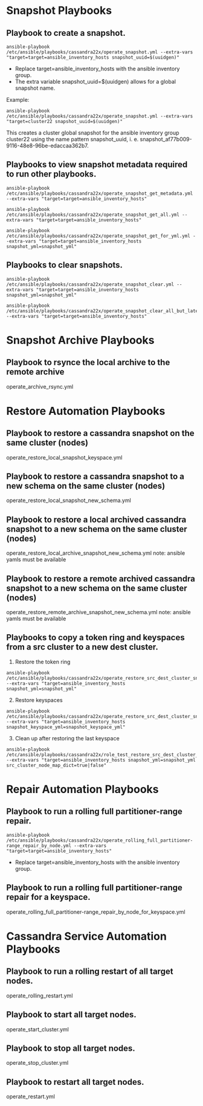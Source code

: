 # Snapshot Playbooks
## Playbook to create a snapshot.

```
ansible-playbook /etc/ansible/playbooks/cassandra22x/operate_snapshot.yml --extra-vars "target=target=ansible_inventory_hosts snapshot_uuid=$(uuidgen)"
```

* Replace target=ansible_inventory_hosts with the ansible inventory group.
* The extra variable snapshot_uuid=$(uuidgen) allows for a global snapshot name.

Example: 
```
ansible-playbook /etc/ansible/playbooks/cassandra22x/operate_snapshot.yml --extra-vars "target=cluster22 snapshot_uuid=$(uuidgen)"
```

This creates a cluster global snapshot for the ansible inventory group cluster22 using the name pattern snapshot_uuid, i. e. snapshot_af77b009-9116-48e8-96be-edaccaa362b7.

## Playbooks to view snapshot metadata required to run other playbooks.
```
ansible-playbook /etc/ansible/playbooks/cassandra22x/operate_snapshot_get_metadata.yml --extra-vars "target=target=ansible_inventory_hosts"
```
```
ansible-playbook /etc/ansible/playbooks/cassandra22x/operate_snapshot_get_all.yml --extra-vars "target=target=ansible_inventory_hosts"
```
```
ansible-playbook /etc/ansible/playbooks/cassandra22x/operate_snapshot_get_for_yml.yml --extra-vars "target=target=ansible_inventory_hosts snapshot_yml=snapshot_yml"
```

## Playbooks to clear snapshots.
```
ansible-playbook /etc/ansible/playbooks/cassandra22x/operate_snapshot_clear.yml --extra-vars "target=target=ansible_inventory_hosts snapshot_yml=snapshot_yml"
```
```
ansible-playbook /etc/ansible/playbooks/cassandra22x/operate_snapshot_clear_all_but_latest.yml --extra-vars "target=target=ansible_inventory_hosts"
```

# Snapshot Archive Playbooks

## Playbook to rsynce the local archive to the remote archive
operate_archive_rsync.yml

# Restore Automation Playbooks

## Playbook to restore a cassandra snapshot on the same cluster (nodes)
operate_restore_local_snapshot_keyspace.yml
## Playbook to restore a cassandra snapshot to a new schema on the same cluster (nodes)
operate_restore_local_snapshot_new_schema.yml
## Playbook to restore a local archived cassandra snapshot to a new schema on the same cluster (nodes)
operate_restore_local_archive_snapshot_new_schema.yml 
note: ansible yamls must be available
## Playbook to restore a remote archived cassandra snapshot to a new schema on the same cluster (nodes)
operate_restore_remote_archive_snapshot_new_schema.yml
note: ansible yamls must be available

## Playbooks to copy a token ring and keyspaces from a src cluster to a new dest cluster.
1. Restore the token ring
```
ansible-playbook /etc/ansible/playbooks/cassandra22x/operate_restore_src_dest_cluster_snapshot_copy_ring.yml --extra-vars "target=ansible_inventory_hosts snapshot_yml=snapshot_yml"
```
2. Restore keyspaces
```
ansible-playbook /etc/ansible/playbooks/cassandra22x/operate_restore_src_dest_cluster_snapshot_copy_ring_for_keyspace.yml --extra-vars "target=ansible_inventory_hosts snapshot_keyspace_yml=snapshot_keyspace_yml"
```
3. Clean up after restoring the last keyspace
```
ansible-playbook /etc/ansible/playbooks/cassandra22x/role_test_restore_src_dest_cluster_snapshot_clean_up.yml --extra-vars "target=ansible_inventory_hosts snapshot_yml=snapshot_yml src_cluster_node_map_dict=true|false" 
```

# Repair Automation Playbooks
## Playbook to run a rolling full partitioner-range repair.
```
ansible-playbook /etc/ansible/playbooks/cassandra22x/operate_rolling_full_partitioner-range_repair_by_node.yml --extra-vars "target=target=ansible_inventory_hosts"
```
* Replace target=ansible_inventory_hosts with the ansible inventory group.

## Playbook to run a rolling full partitioner-range repair for a keyspace.
operate_rolling_full_partitioner-range_repair_by_node_for_keyspace.yml

# Cassandra Service Automation Playbooks
## Playbook to run a rolling restart of all target nodes.
operate_rolling_restart.yml
## Playbook to start all target nodes.
operate_start_cluster.yml
## Playbook to stop all target nodes.
operate_stop_cluster.yml
## Playbook to restart all target nodes.
operate_restart.yml